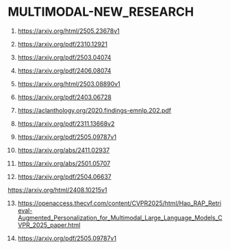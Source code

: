 # MULTIMODAL-NEW_RESEARCH

1)  https://arxiv.org/html/2505.23678v1

2)  https://arxiv.org/pdf/2310.12921

3)   https://arxiv.org/pdf/2503.04074

4)   https://arxiv.org/pdf/2406.08074

5)   https://arxiv.org/html/2503.08890v1

6)   https://arxiv.org/pdf/2403.06728

7)   https://aclanthology.org/2020.findings-emnlp.202.pdf

8)   https://arxiv.org/pdf/2311.13668v2

9)   https://arxiv.org/pdf/2505.09787v1

10)   https://arxiv.org/abs/2411.02937

11)   https://arxiv.org/abs/2501.05707

12)   https://arxiv.org/pdf/2504.06637

https://arxiv.org/html/2408.10215v1

13)   https://openaccess.thecvf.com/content/CVPR2025/html/Hao_RAP_Retrieval-Augmented_Personalization_for_Multimodal_Large_Language_Models_CVPR_2025_paper.html

14)   https://arxiv.org/pdf/2505.09787v1
